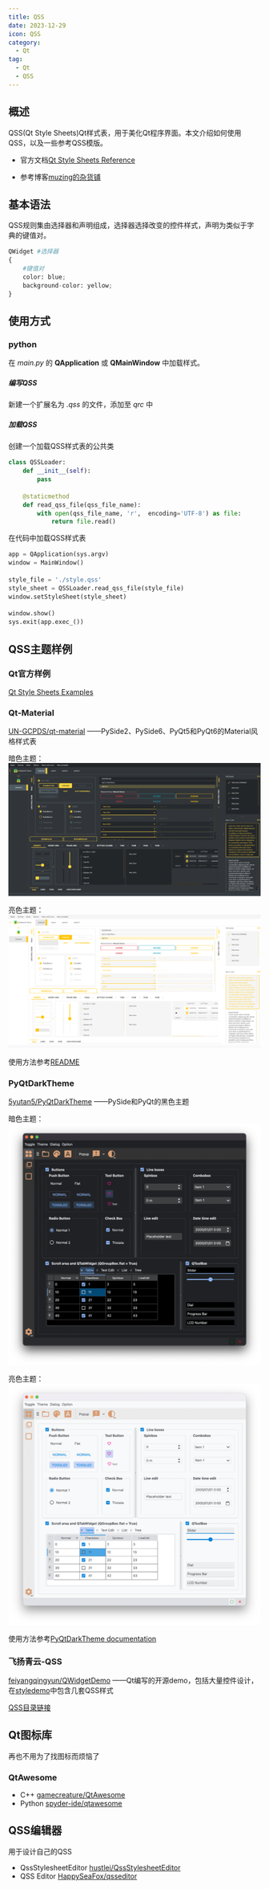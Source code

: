 ```yaml
---
title: QSS
date: 2023-12-29
icon: QSS
category: 
  - Qt
tag:
  - Qt
  - QSS
---
```


## 概述

QSS(Qt Style Sheets)Qt样式表，用于美化Qt程序界面。本文介绍如何使用QSS，以及一些参考QSS模版。

- 官方文档[Qt Style Sheets Reference](https://doc.qt.io/qt-5/stylesheet-reference.html)

- 参考博客[muzing的杂货铺](https://muzing.top/posts/28a1d80f/)

## 基本语法

QSS规则集由选择器和声明组成，选择器选择改变的控件样式，声明为类似于字典的键值对。

```python
QWidget #选择器
{
    #键值对
    color: blue;
    background-color: yellow;
}
```

## 使用方式

### python
在 _main.py_ 的 **QApplication** 或 **QMainWindow** 中加载样式。 

##### 编写QSS
新建一个扩展名为 _.qss_ 的文件，添加至 _qrc_ 中

##### 加载QSS

创建一个加载QSS样式表的公共类
```python
class QSSLoader:
    def __init__(self):
        pass

    @staticmethod
    def read_qss_file(qss_file_name):
        with open(qss_file_name, 'r',  encoding='UTF-8') as file:
            return file.read()
```
在代码中加载QSS样式表
```python
app = QApplication(sys.argv)
window = MainWindow()
 
style_file = './style.qss'
style_sheet = QSSLoader.read_qss_file(style_file)
window.setStyleSheet(style_sheet)

window.show()
sys.exit(app.exec_())
```

## QSS主题样例

### Qt官方样例

[Qt Style Sheets Examples](https://doc.qt.io/qt-5/stylesheet-examples.html)

### Qt-Material

[UN-GCPDS/qt-material](https://github.com/UN-GCPDS/qt-material) ——PySide2、PySide6、PyQt5和PyQt6的Material风格样式表

暗色主题：
![DarkThemes](https://raw.githubusercontent.com/UN-GCPDS/qt-material/master/docs/source/notebooks/_images/dark.gif)

亮色主题：
![LightThemes](https://raw.githubusercontent.com/UN-GCPDS/qt-material/master/docs/source/notebooks/_images/light.gif)

使用方法参考[README](https://github.com/UN-GCPDS/qt-material/blob/master/README.md)

### PyQtDarkTheme

[5yutan5/PyQtDarkTheme](https://github.com/5yutan5/PyQtDarkTheme?tab=readme-ov-file) ——PySide和PyQt的黑色主题

暗色主题：
![DarkThemes](https://raw.githubusercontent.com/5yutan5/PyQtDarkTheme/main/images/widget_gallery_dark.png)

亮色主题：
![LightThemes](https://raw.githubusercontent.com/5yutan5/PyQtDarkTheme/main/images/widget_gallery_light.png)

使用方法参考[PyQtDarkTheme documentation](https://pyqtdarktheme.readthedocs.io/en/stable/)

### 飞扬青云-QSS

[feiyangqingyun/QWidgetDemo](https://github.com/feiyangqingyun/QWidgetDemo/tree/master) ——Qt编写的开源demo，包括大量控件设计，在[styledemo](https://github.com/feiyangqingyun/QWidgetDemo/tree/master/ui/styledemo)中包含几套QSS样式

[QSS目录链接](https://github.com/feiyangqingyun/QWidgetDemo/tree/master/ui/styledemo)

## Qt图标库

再也不用为了找图标而烦恼了
### QtAwesome

- C++ [gamecreature/QtAwesome](https://github.com/Gamecreature/qtawesome)
- Python [spyder-ide/qtawesome](https://github.com/spyder-ide/qtawesome?tab=readme-ov-file)

## QSS编辑器

用于设计自己的QSS

- QssStylesheetEditor [hustlei/QssStylesheetEditor](https://github.com/hustlei/QssStylesheetEditor)
- QSS Editor [HappySeaFox/qsseditor](https://github.com/HappySeaFox/qsseditor)



